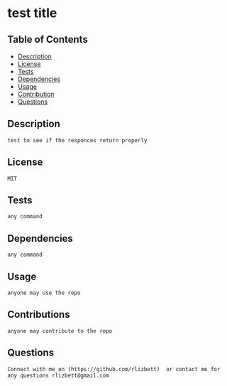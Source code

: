 # test title
## Table of Contents
* [Description](#description)
* [License](#license)
* [Tests](#tests)
* [Dependencies](#dependencies)
* [Usage](#usage)
* [Contribution](#contributions)
* [Questions](#questions)

 ## Description 
    test to see if the responces return properly 
## License 
    MIT
## Tests 
    any command
## Dependencies 
    any command 
## Usage 
    anyone may use the repo
## Contributions 
    anyone may contribute to the repo
## Questions
    Connect with me on (https://github.com/rlizbett)  or contact me for any questions rlizbett@gmail.com 